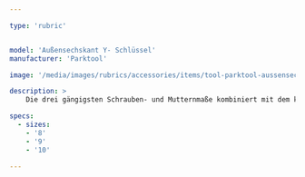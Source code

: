 ```yaml
---

type: 'rubric'


model: 'Außensechskant Y- Schlüssel'
manufacturer: 'Parktool'

image: '/media/images/rubrics/accessories/items/tool-parktool-aussensechskant-yshape.png'

description: >
    Die drei gängigsten Schrauben- und Mutternmaße kombiniert mit dem klassischen Park Tool Y-Schlüsseldesign, aus geschmiedetem CR-V Stahl.

specs: 
  - sizes:
    - '8'
    - '9'
    - '10'

---
```

